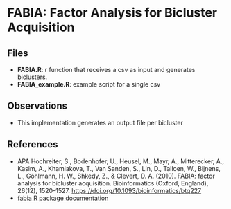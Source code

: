 # FABIA: Factor Analysis for Bicluster Acquisition

## Files

- **FABIA.R**: r function that receives a csv as input and generates biclusters.
- **FABIA_example.R**: example script for a single csv


## Observations

- This implementation generates an output file per bicluster

## References

- APA	Hochreiter, S., Bodenhofer, U., Heusel, M., Mayr, A., Mitterecker, A., Kasim, A., Khamiakova, T., Van Sanden, S., Lin, D., Talloen, W., Bijnens, L., Göhlmann, H. W., Shkedy, Z., & Clevert, D. A. (2010). FABIA: factor analysis for bicluster acquisition. Bioinformatics (Oxford, England), 26(12), 1520–1527. https://doi.org/10.1093/bioinformatics/btq227
- [fabia R package documentation](https://bioconductor.org/packages/release/bioc/html/fabia.html)

